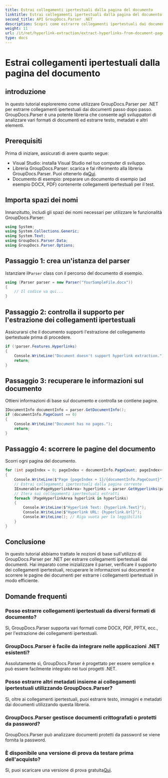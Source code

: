 ```yaml
---
title: Estrai collegamenti ipertestuali dalla pagina del documento
linktitle: Estrai collegamenti ipertestuali dalla pagina del documento
second_title: API GroupDocs.Parser .NET
description: Scopri come estrarre collegamenti ipertestuali dai documenti utilizzando GroupDocs.Parser per .NET. Guida dettagliata per l'estrazione dei collegamenti ipertestuali in C#.
weight: 11
url: /it/net/hyperlink-extraction/extract-hyperlinks-from-document-page/
type: docs
---
```

# Estrai collegamenti ipertestuali dalla pagina del documento

## introduzione
In questo tutorial esploreremo come utilizzare GroupDocs.Parser per .NET per estrarre collegamenti ipertestuali dai documenti passo dopo passo. GroupDocs.Parser è una potente libreria che consente agli sviluppatori di analizzare vari formati di documenti ed estrarre testo, metadati e altri elementi.
## Prerequisiti
Prima di iniziare, assicurati di avere quanto segue:
- Visual Studio: installa Visual Studio nel tuo computer di sviluppo.
-  Libreria GroupDocs.Parser: scarica e fai riferimento alla libreria GroupDocs.Parser. Puoi ottenerlo da[Qui](https://releases.groupdocs.com/parser/net/).
- Documento di esempio: preparare un documento di esempio (ad esempio DOCX, PDF) contenente collegamenti ipertestuali per il test.

## Importa spazi dei nomi
Innanzitutto, includi gli spazi dei nomi necessari per utilizzare le funzionalità GroupDocs.Parser:
```csharp
using System;
using System.Collections.Generic;
using System.Text;
using GroupDocs.Parser.Data;
using GroupDocs.Parser.Options;
```
## Passaggio 1: crea un'istanza del parser
 Istanziare il`Parser` class con il percorso del documento di esempio.
```csharp
using (Parser parser = new Parser("YourSampleFile.docx"))
{
    // Il codice va qui...
}
```
## Passaggio 2: controlla il supporto per l'estrazione dei collegamenti ipertestuali
Assicurarsi che il documento supporti l'estrazione del collegamento ipertestuale prima di procedere.
```csharp
if (!parser.Features.Hyperlinks)
{
    Console.WriteLine("Document doesn't support hyperlink extraction.");
    return;
}
```
## Passaggio 3: recuperare le informazioni sul documento
Ottieni informazioni di base sul documento e controlla se contiene pagine.
```csharp
IDocumentInfo documentInfo = parser.GetDocumentInfo();
if (documentInfo.PageCount == 0)
{
    Console.WriteLine("Document has no pages.");
    return;
}
```
## Passaggio 4: scorrere le pagine del documento
Scorri ogni pagina del documento.
```csharp
for (int pageIndex = 0; pageIndex < documentInfo.PageCount; pageIndex++)
{
    Console.WriteLine($"Page {pageIndex + 1}/{documentInfo.PageCount}");
    // Estrai collegamenti ipertestuali dalla pagina corrente
    IEnumerable<PageHyperlinkArea> hyperlinks = parser.GetHyperlinks(pageIndex);
    // Itera sui collegamenti ipertestuali estratti
    foreach (PageHyperlinkArea hyperlink in hyperlinks)
    {
        Console.WriteLine($"Hyperlink Text: {hyperlink.Text}");
        Console.WriteLine($"Hyperlink URL: {hyperlink.Url}");
        Console.WriteLine(); // Riga vuota per la leggibilità
    }
}
```

## Conclusione
In questo tutorial abbiamo trattato le nozioni di base sull'utilizzo di GroupDocs.Parser per .NET per estrarre collegamenti ipertestuali dai documenti. Hai imparato come inizializzare il parser, verificare il supporto dei collegamenti ipertestuali, recuperare le informazioni sui documenti e scorrere le pagine dei documenti per estrarre i collegamenti ipertestuali in modo efficiente.

## Domande frequenti
### Posso estrarre collegamenti ipertestuali da diversi formati di documento?
Sì, GroupDocs.Parser supporta vari formati come DOCX, PDF, PPTX, ecc., per l'estrazione dei collegamenti ipertestuali.
### GroupDocs.Parser è facile da integrare nelle applicazioni .NET esistenti?
Assolutamente sì, GroupDocs.Parser è progettato per essere semplice e può essere facilmente integrato nei tuoi progetti .NET.
### Posso estrarre altri metadati insieme ai collegamenti ipertestuali utilizzando GroupDocs.Parser?
Sì, oltre ai collegamenti ipertestuali, puoi estrarre testo, immagini e metadati dai documenti utilizzando questa libreria.
### GroupDocs.Parser gestisce documenti crittografati o protetti da password?
GroupDocs.Parser può analizzare documenti protetti da password se viene fornita la password.
### È disponibile una versione di prova da testare prima dell'acquisto?
 Sì, puoi scaricare una versione di prova gratuita[Qui](https://releases.groupdocs.com/).